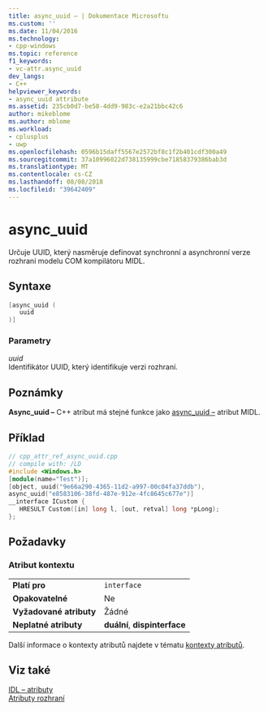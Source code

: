 ```yaml
---
title: async_uuid – | Dokumentace Microsoftu
ms.custom: ''
ms.date: 11/04/2016
ms.technology:
- cpp-windows
ms.topic: reference
f1_keywords:
- vc-attr.async_uuid
dev_langs:
- C++
helpviewer_keywords:
- async_uuid attribute
ms.assetid: 235cb0d7-be58-4dd9-983c-e2a21bbc42c6
author: mikeblome
ms.author: mblome
ms.workload:
- cplusplus
- uwp
ms.openlocfilehash: 0596b15daff5567e2572bf8c1f2b401cdf300a49
ms.sourcegitcommit: 37a10996022d738135999cbe71858379386bab3d
ms.translationtype: MT
ms.contentlocale: cs-CZ
ms.lasthandoff: 08/08/2018
ms.locfileid: "39642409"
---
```

# <a name="asyncuuid"></a>async_uuid
Určuje UUID, který nasměruje definovat synchronní a asynchronní verze rozhraní modelu COM kompilátoru MIDL.  
  
## <a name="syntax"></a>Syntaxe  
  
```cpp  
[async_uuid (  
   uuid  
)]  
```  
  
### <a name="parameters"></a>Parametry  
 *uuid*  
 Identifikátor UUID, který identifikuje verzi rozhraní.  
  
## <a name="remarks"></a>Poznámky  
 **Async_uuid –** C++ atribut má stejné funkce jako [async_uuid –](http://msdn.microsoft.com/library/windows/desktop/aa366735) atribut MIDL.  
  
## <a name="example"></a>Příklad  
  
```cpp  
// cpp_attr_ref_async_uuid.cpp  
// compile with: /LD  
#include <Windows.h>  
[module(name="Test")];  
[object, uuid("9e66a290-4365-11d2-a997-00c04fa37ddb"),   
async_uuid("e8583106-38fd-487e-912e-4fc8645c677e")]  
__interface ICustom {  
   HRESULT Custom([in] long l, [out, retval] long *pLong);  
};  
```  
  
## <a name="requirements"></a>Požadavky  
  
### <a name="attribute-context"></a>Atribut kontextu  
  
|||  
|-|-|  
|**Platí pro**|`interface`|  
|**Opakovatelné**|Ne|  
|**Vyžadované atributy**|Žádné|  
|**Neplatné atributy**|**duální**, **dispinterface**|  
  
 Další informace o kontexty atributů najdete v tématu [kontexty atributů](../windows/attribute-contexts.md).  
  
## <a name="see-also"></a>Viz také  
 [IDL – atributy](../windows/idl-attributes.md)   
 [Atributy rozhraní](../windows/interface-attributes.md)   
